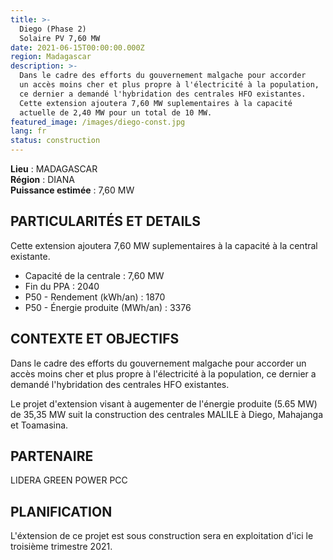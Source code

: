 ```yaml
---
title: >-
  Diego (Phase 2)
  Solaire PV 7,60 MW
date: 2021-06-15T00:00:00.000Z
region: Madagascar
description: >-
  Dans le cadre des efforts du gouvernement malgache pour accorder
  un accès moins cher et plus propre à l'électricité à la population,
  ce dernier a demandé l'hybridation des centrales HFO existantes.
  Cette extension ajoutera 7,60 MW suplementaires à la capacité 
  actuelle de 2,40 MW pour un total de 10 MW.
featured_image: /images/diego-const.jpg
lang: fr
status: construction
---
```

**Lieu** : MADAGASCAR<br>
**Région** : DIANA<br>
**Puissance estimée**  : 7,60 MW<br>

## PARTICULARITÉS ET DETAILS

Cette extension ajoutera 7,60 MW suplementaires à la capacité à la central existante.

* Capacité de la centrale : 7,60 MW
* Fin du PPA : 2040
* P50 - Rendement (kWh/an) : 1870
* P50 - Énergie produite (MWh/an) : 3376

## CONTEXTE ET OBJECTIFS

Dans le cadre des efforts du gouvernement malgache pour accorder un accès moins cher et plus propre à l'électricité à la population, ce dernier a demandé l'hybridation des centrales HFO existantes.

Le projet d'extension visant à augementer de l'énergie produite (5.65 MW) de 35,35 MW suit la construction des centrales MALILE à Diego, Mahajanga et Toamasina.

## PARTENAIRE

LIDERA GREEN POWER PCC

## PLANIFICATION

L'éxtension de ce projet est sous construction sera en exploitation d'ici le troisième trimestre 2021. 

